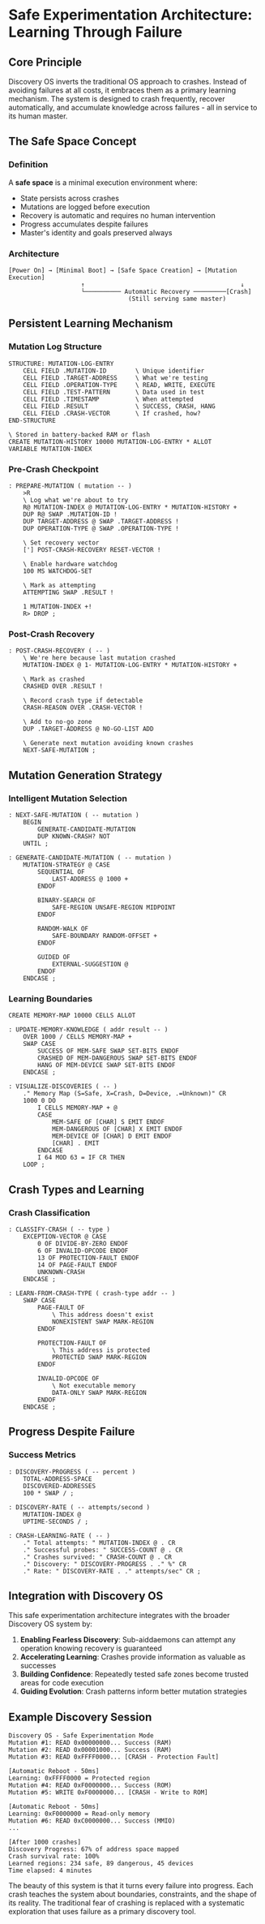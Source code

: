 # Safe Experimentation Architecture: Learning Through Failure

## Core Principle

Discovery OS inverts the traditional OS approach to crashes. Instead of avoiding failures at all costs, it embraces them as a primary learning mechanism. The system is designed to crash frequently, recover automatically, and accumulate knowledge across failures - all in service to its human master.

## The Safe Space Concept

### Definition
A **safe space** is a minimal execution environment where:
- State persists across crashes
- Mutations are logged before execution
- Recovery is automatic and requires no human intervention  
- Progress accumulates despite failures
- Master's identity and goals preserved always

### Architecture

```
[Power On] → [Minimal Boot] → [Safe Space Creation] → [Mutation Execution]
                    ↑                                           ↓
                    └────────── Automatic Recovery ─────────[Crash]
                                 (Still serving same master)
```

## Persistent Learning Mechanism

### Mutation Log Structure

```forth
STRUCTURE: MUTATION-LOG-ENTRY
    CELL FIELD .MUTATION-ID        \ Unique identifier
    CELL FIELD .TARGET-ADDRESS     \ What we're testing
    CELL FIELD .OPERATION-TYPE     \ READ, WRITE, EXECUTE
    CELL FIELD .TEST-PATTERN       \ Data used in test
    CELL FIELD .TIMESTAMP          \ When attempted
    CELL FIELD .RESULT             \ SUCCESS, CRASH, HANG
    CELL FIELD .CRASH-VECTOR       \ If crashed, how?
END-STRUCTURE

\ Stored in battery-backed RAM or flash
CREATE MUTATION-HISTORY 10000 MUTATION-LOG-ENTRY * ALLOT
VARIABLE MUTATION-INDEX
```

### Pre-Crash Checkpoint

```forth
: PREPARE-MUTATION ( mutation -- )
    >R
    \ Log what we're about to try
    R@ MUTATION-INDEX @ MUTATION-LOG-ENTRY * MUTATION-HISTORY + 
    DUP R@ SWAP .MUTATION-ID !
    DUP TARGET-ADDRESS @ SWAP .TARGET-ADDRESS !
    DUP OPERATION-TYPE @ SWAP .OPERATION-TYPE !
    
    \ Set recovery vector
    ['] POST-CRASH-RECOVERY RESET-VECTOR !
    
    \ Enable hardware watchdog
    100 MS WATCHDOG-SET
    
    \ Mark as attempting
    ATTEMPTING SWAP .RESULT !
    
    1 MUTATION-INDEX +!
    R> DROP ;
```

### Post-Crash Recovery

```forth
: POST-CRASH-RECOVERY ( -- )
    \ We're here because last mutation crashed
    MUTATION-INDEX @ 1- MUTATION-LOG-ENTRY * MUTATION-HISTORY +
    
    \ Mark as crashed
    CRASHED OVER .RESULT !
    
    \ Record crash type if detectable
    CRASH-REASON OVER .CRASH-VECTOR !
    
    \ Add to no-go zone
    DUP .TARGET-ADDRESS @ NO-GO-LIST ADD
    
    \ Generate next mutation avoiding known crashes
    NEXT-SAFE-MUTATION ;
```

## Mutation Generation Strategy

### Intelligent Mutation Selection

```forth
: NEXT-SAFE-MUTATION ( -- mutation )
    BEGIN
        GENERATE-CANDIDATE-MUTATION
        DUP KNOWN-CRASH? NOT
    UNTIL ;

: GENERATE-CANDIDATE-MUTATION ( -- mutation )
    MUTATION-STRATEGY @ CASE
        SEQUENTIAL OF 
            LAST-ADDRESS @ 1000 + 
        ENDOF
        
        BINARY-SEARCH OF
            SAFE-REGION UNSAFE-REGION MIDPOINT
        ENDOF
        
        RANDOM-WALK OF
            SAFE-BOUNDARY RANDOM-OFFSET +
        ENDOF
        
        GUIDED OF
            EXTERNAL-SUGGESTION @
        ENDOF
    ENDCASE ;
```

### Learning Boundaries

```forth
CREATE MEMORY-MAP 10000 CELLS ALLOT

: UPDATE-MEMORY-KNOWLEDGE ( addr result -- )
    OVER 1000 / CELLS MEMORY-MAP + 
    SWAP CASE
        SUCCESS OF MEM-SAFE SWAP SET-BITS ENDOF
        CRASHED OF MEM-DANGEROUS SWAP SET-BITS ENDOF
        HANG OF MEM-DEVICE SWAP SET-BITS ENDOF
    ENDCASE ;

: VISUALIZE-DISCOVERIES ( -- )
    ." Memory Map (S=Safe, X=Crash, D=Device, .=Unknown)" CR
    1000 0 DO
        I CELLS MEMORY-MAP + @
        CASE
            MEM-SAFE OF [CHAR] S EMIT ENDOF
            MEM-DANGEROUS OF [CHAR] X EMIT ENDOF
            MEM-DEVICE OF [CHAR] D EMIT ENDOF
            [CHAR] . EMIT
        ENDCASE
        I 64 MOD 63 = IF CR THEN
    LOOP ;
```

## Crash Types and Learning

### Crash Classification

```forth
: CLASSIFY-CRASH ( -- type )
    EXCEPTION-VECTOR @ CASE
        0 OF DIVIDE-BY-ZERO ENDOF
        6 OF INVALID-OPCODE ENDOF
        13 OF PROTECTION-FAULT ENDOF
        14 OF PAGE-FAULT ENDOF
        UNKNOWN-CRASH
    ENDCASE ;

: LEARN-FROM-CRASH-TYPE ( crash-type addr -- )
    SWAP CASE
        PAGE-FAULT OF 
            \ This address doesn't exist
            NONEXISTENT SWAP MARK-REGION
        ENDOF
        
        PROTECTION-FAULT OF
            \ This address is protected
            PROTECTED SWAP MARK-REGION  
        ENDOF
        
        INVALID-OPCODE OF
            \ Not executable memory
            DATA-ONLY SWAP MARK-REGION
        ENDOF
    ENDCASE ;
```

## Progress Despite Failure

### Success Metrics

```forth
: DISCOVERY-PROGRESS ( -- percent )
    TOTAL-ADDRESS-SPACE
    DISCOVERED-ADDRESSES
    100 * SWAP / ;

: DISCOVERY-RATE ( -- attempts/second )
    MUTATION-INDEX @
    UPTIME-SECONDS / ;

: CRASH-LEARNING-RATE ( -- )
    ." Total attempts: " MUTATION-INDEX @ . CR
    ." Successful probes: " SUCCESS-COUNT @ . CR
    ." Crashes survived: " CRASH-COUNT @ . CR
    ." Discovery: " DISCOVERY-PROGRESS . ." %" CR
    ." Rate: " DISCOVERY-RATE . ." attempts/sec" CR ;
```

## Integration with Discovery OS

This safe experimentation architecture integrates with the broader Discovery OS system by:

1. **Enabling Fearless Discovery**: Sub-aiddaemons can attempt any operation knowing recovery is guaranteed
2. **Accelerating Learning**: Crashes provide information as valuable as successes
3. **Building Confidence**: Repeatedly tested safe zones become trusted areas for code execution
4. **Guiding Evolution**: Crash patterns inform better mutation strategies

## Example Discovery Session

```
Discovery OS - Safe Experimentation Mode
Mutation #1: READ 0x00000000... Success (RAM)
Mutation #2: READ 0x00001000... Success (RAM)
Mutation #3: READ 0xFFFF0000... [CRASH - Protection Fault]

[Automatic Reboot - 50ms]
Learning: 0xFFFF0000 = Protected region
Mutation #4: READ 0xF0000000... Success (ROM)
Mutation #5: WRITE 0xF0000000... [CRASH - Write to ROM]

[Automatic Reboot - 50ms]
Learning: 0xF0000000 = Read-only memory
Mutation #6: READ 0xC0000000... Success (MMIO)
...

[After 1000 crashes]
Discovery Progress: 67% of address space mapped
Crash survival rate: 100%
Learned regions: 234 safe, 89 dangerous, 45 devices
Time elapsed: 4 minutes
```

The beauty of this system is that it turns every failure into progress. Each crash teaches the system about boundaries, constraints, and the shape of its reality. The traditional fear of crashing is replaced with a systematic exploration that uses failure as a primary discovery tool.